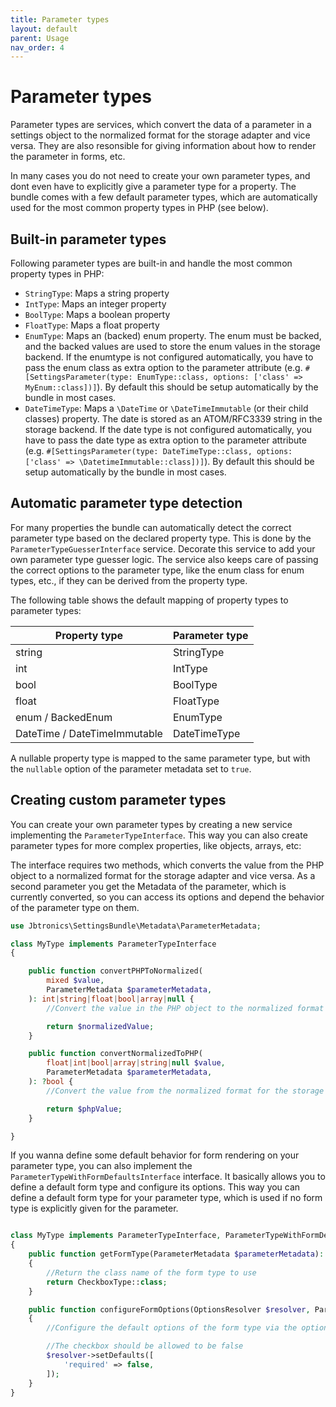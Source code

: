 ```yaml
---
title: Parameter types
layout: default
parent: Usage
nav_order: 4
---
```


# Parameter types

Parameter types are services, which convert the data of a parameter in a settings object to the normalized format for the storage adapter and vice versa. They are also resonsible for giving information about how to render the parameter in forms, etc.

In many cases you do not need to create your own parameter types, and dont even have to explicitly give a parameter type for a property. The bundle comes with a few default parameter types, which are automatically used for the most common property types in PHP (see below).

## Built-in parameter types

Following parameter types are built-in and handle the most common property types in PHP:

* `StringType`: Maps a string property
* `IntType`: Maps an integer property
* `BoolType`: Maps a boolean property
* `FloatType`: Maps a float property
* `EnumType`: Maps an (backed) enum property. The enum must be backed, and the backed values are used to store the enum values in the storage backend. If the enumtype is not configured automatically, you have to pass the enum class as extra option to the parameter attribute (e.g. `#[SettingsParameter(type: EnumType::class, options: ['class' => MyEnum::class])]`). By default this should be setup automatically by the bundle in most cases.
* `DateTimeType`: Maps a `\DateTime` or `\DateTimeImmutable` (or their child classes) property. The date is stored as an ATOM/RFC3339 string in the storage backend. If the date type is not configured automatically, you have to pass the date type as extra option to the parameter attribute (e.g. `#[SettingsParameter(type: DateTimeType::class, options: ['class' => \DatetimeImmutable::class])]`). By default this should be setup automatically by the bundle in most cases.

## Automatic parameter type detection

For many properties the bundle can automatically detect the correct parameter type based on the declared property type. This is done by the `ParameterTypeGuesserInterface` service. Decorate this service to add your own parameter type guesser logic.
The service also keeps care of passing the correct options to the parameter type, like the enum class for enum types, etc., if they can be derived from the property type.

The following table shows the default mapping of property types to parameter types:

| Property type | Parameter type |
|---------------|----------------|
| string        | StringType     |
| int           | IntType        |
| bool          | BoolType       |
| float         | FloatType      |
| enum / BackedEnum          | EnumType       |
| DateTime / DateTimeImmutable | DateTimeType   |

A nullable property type is mapped to the same parameter type, but with the `nullable` option of the parameter metadata set to `true`.

## Creating custom parameter types

You can create your own parameter types by creating a new service implementing the `ParameterTypeInterface`. This way you can also create parameter types for more complex properties, like objects, arrays, etc: 

The interface requires two methods, which converts the value from the PHP object to a normalized format for the storage adapter and vice versa. As a second parameter you get the Metadata of the parameter, which is currently converted, so you can access its options and depend the behavior of the parameter type on them.

```php
use Jbtronics\SettingsBundle\Metadata\ParameterMetadata;

class MyType implements ParameterTypeInterface
{

    public function convertPHPToNormalized(
        mixed $value,
        ParameterMetadata $parameterMetadata,
    ): int|string|float|bool|array|null {
        //Convert the value in the PHP object to the normalized format for the storage adapter

        return $normalizedValue;
    }

    public function convertNormalizedToPHP(
        float|int|bool|array|string|null $value,
        ParameterMetadata $parameterMetadata,
    ): ?bool {
        //Convert the value from the normalized format for the storage adapter to the PHP object

        return $phpValue;
    }

}
```

If you wanna define some default behavior for form rendering on your parameter type, you can also implement the `ParameterTypeWithFormDefaultsInterface` interface. It basically allows you to define a default form type and configure its options. This way you can define a default form type for your parameter type, which is used if no form type is explicitly given for the parameter.

```php

class MyType implements ParameterTypeInterface, ParameterTypeWithFormDefaultsInterface
{
    public function getFormType(ParameterMetadata $parameterMetadata): string
    {
        //Return the class name of the form type to use
        return CheckboxType::class;
    }

    public function configureFormOptions(OptionsResolver $resolver, ParameterMetadata $parameterMetadata): void
    {
        //Configure the default options of the form type via the options resolver

        //The checkbox should be allowed to be false
        $resolver->setDefaults([
            'required' => false,
        ]);
    }
}
```
